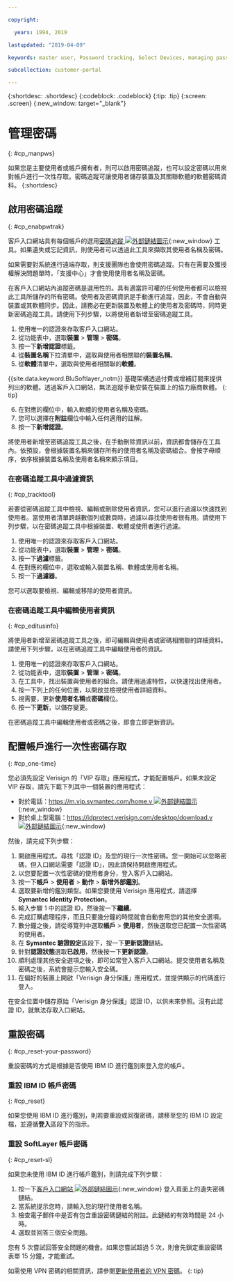 ```yaml
---

copyright:

  years: 1994, 2019

lastupdated: "2019-04-09"

keywords: master user, Password tracking, Select Devices, managing passwords, password tracking tool 

subcollection: customer-portal

---
```


{:shortdesc: .shortdesc}
{:codeblock: .codeblock}
{:tip: .tip}
{:screen: .screen}
{:new_window: target="_blank"}


# 管理密碼
{: #cp_manpws}

如果您是主要使用者或帳戶擁有者，則可以啟用密碼追蹤，也可以設定密碼以用來對帳戶進行一次性存取。密碼追蹤可讓使用者儲存裝置及其關聯軟體的軟體密碼資料。
{:shortdesc}

## 啟用密碼追蹤
{: #cp_enabpwtrak}

客戶入口網站具有每個帳戶的選用[密碼追蹤 ![外部鏈結圖示](../icons/launch-glyph.svg)](https://control.softlayer.com/devices/passwords){:new_window} 工具。如果遺失或忘記資訊，則使用者可以透過此工具來擷取其使用者名稱及密碼。

如果需要對系統進行遠端存取，則支援團隊也會使用密碼追蹤。只有在需要及獲授權解決問題單時，「支援中心」才會使用使用者名稱及密碼。

在客戶入口網站內追蹤密碼是選用性的。具有適當許可權的任何使用者都可以檢視此工具所儲存的所有密碼。使用者及密碼資訊是手動進行追蹤，因此，不會自動與裝置或其軟體同步。因此，請務必在更新裝置及軟體上的使用者及密碼時，同時更新密碼追蹤工具。請使用下列步驟，以將使用者新增至密碼追蹤工具。

1. 使用唯一的認證來存取客戶入口網站。
2. 從功能表中，選取**裝置** > **管理** > **密碼**。
3. 按一下**新增認證**標籤。
4. 從**裝置名稱**下拉清單中，選取與使用者相關聯的**裝置名稱**。
5. 從**軟體**清單中，選取與使用者相關聯的**軟體**。

  {{site.data.keyword.BluSoftlayer_notm}} 基礎架構透過付費或增補訂閱來提供列出的軟體。透過客戶入口網站，無法追蹤手動安裝在裝置上的協力廠商軟體。
  {: tip}

6. 在對應的欄位中，輸入軟體的使用者名稱及密碼。
8. 您可以選擇在**附註**欄位中輸入任何適用的註解。
9. 按一下**新增認證**。

將使用者新增至密碼追蹤工具之後，在手動刪除資訊以前，資訊都會儲存在工具內。依預設，會根據裝置名稱來儲存所有的使用者名稱及密碼組合。會按字母順序，依序根據裝置名稱及使用者名稱來顯示項目。

### 在密碼追蹤工具中過濾資訊
{: #cp_tracktool}

若要從密碼追蹤工具中檢視、編輯或刪除使用者資訊，您可以進行過濾以快速找到使用者。當使用者清單跨越數個列或數頁時，過濾以尋找使用者很有用。請使用下列步驟，以在密碼追蹤工具中根據裝置、軟體或使用者進行過濾。

1. 使用唯一的認證來存取客戶入口網站。
2. 從功能表中，選取**裝置** > **管理** > **密碼**。
3. 按一下**過濾**標籤。
4. 在對應的欄位中，選取或輸入裝置名稱、軟體或使用者名稱。
5. 按一下**過濾器**。

您可以選取要檢視、編輯或移除的使用者資訊。

### 在密碼追蹤工具中編輯使用者資訊
{: #cp_editusinfo}

將使用者新增至密碼追蹤工具之後，即可編輯與使用者或密碼相關聯的詳細資料。請使用下列步驟，以在密碼追蹤工具中編輯使用者的資訊。

1. 使用唯一的認證來存取客戶入口網站。
2. 從功能表中，選取**裝置** > **管理** > **密碼**。
3. 在工具中，找出裝置與使用者的組合。請使用過濾特性，以快速找出使用者。
4. 按一下列上的任何位置，以開啟並檢視使用者詳細資料。
5. 視需要，更新**使用者名稱**或**密碼**欄位。
6. 按一下**更新**，以儲存變更。

在密碼追蹤工具中編輯使用者或密碼之後，即會立即更新資訊。

## 配置帳戶進行一次性密碼存取
{: #cp_one-time}

您必須先設定 Verisign 的「VIP 存取」應用程式，才能配置帳戶。如果未設定 VIP 存取，請先下載下列其中一個裝置的應用程式：
* 對於電話：[https://m.vip.symantec.com/home.v ![外部鏈結圖示](../icons/launch-glyph.svg)](https://m.vip.symantec.com/home.v){:new_window}
* 對於桌上型電腦：[https://idprotect.verisign.com/desktop/download.v ![外部鏈結圖示](../icons/launch-glyph.svg)](https://idprotect.verisign.com/desktop/download.v){:new_window}

然後，請完成下列步驟：
1. 開啟應用程式。尋找「認證 ID」及您的現行一次性密碼。您一開始可以忽略密碼，但入口網站需要「認證 ID」，因此請保持開啟應用程式。
2. 以您要配置一次性密碼的使用者身分，登入客戶入口網站。
3. 按一下**帳戶** > **使用者** > **動作** > **新增外部鑑別**。
4. 選取要新增的鑑別類型。如果您要使用 Verisign 應用程式，請選擇 **Symantec Identity Protection**。
5. 輸入步驟 1 中的認證 ID，然後按一下**繼續**。
6. 完成訂購處理程序，而且只要幾分鐘的時間就會自動套用您的其他安全選項。
7. 數分鐘之後，請從導覽列中選取**帳戶** > **使用者**，然後選取您已配置一次性密碼的使用者。
8. 在 **Symantec 驗證設定**區段下，按一下**更新認證**鏈結。
9. 針對**認證狀態**選取**已啟用**，然後按一下**更新認證**。
10. 順利處理其他安全選項之後，即可如常登入客戶入口網站。提交使用者名稱及密碼之後，系統會提示您輸入安全碼。
11. 在偏好的裝置上開啟「Verisign 身分保護」應用程式，並提供顯示的代碼進行登入。

在安全位置中儲存原始「Verisign 身分保護」認證 ID，以供未來參照。沒有此認證 ID，就無法存取入口網站。

## 重設密碼
{: #cp_reset-your-password}

重設密碼的方式是根據是否使用 IBM ID 進行鑑別來登入您的帳戶。  

### 重設 IBM ID 帳戶密碼
{: #cp_reset}

如果您使用 IBM ID 進行鑑別，則若要重設或回復密碼，請移至您的 IBM ID 設定檔，並遵循**登入**區段下的指示。

### 重設 SoftLayer 帳戶密碼
{: #cp_reset-sl}

如果您未使用 IBM ID 進行帳戶鑑別，則請完成下列步驟：

1. 按一下[客戶入口網站 ![外部鏈結圖示](../icons/launch-glyph.svg)](https://control.softlayer.com/){:new_window} 登入頁面上的遺失密碼鏈結。
2. 當系統提示您時，請輸入您的現行使用者名稱。
3. 檢查電子郵件中是否有包含重設密碼鏈結的附註。此鏈結的有效時間是 24 小時。
4. 選取並回答三個安全問題。

您有 5 次嘗試回答安全問題的機會。如果您嘗試超過 5 次，則會先鎖定重設密碼表單 15 分鐘，才能重試。

如需使用 VPN 密碼的相關資訊，請參閱[更新使用者的 VPN 密碼](/docs/infrastructure/iaas-vpn?topic=VPN-update-users-vpn-password#update-users-vpn-password)。
{: tip}
